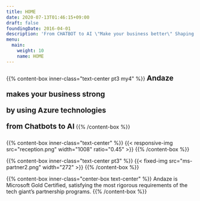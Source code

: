 ```yaml
---
title: HOME
date: 2020-07-13T01:46:15+09:00
draft: false
foundingDate: 2016-04-01
description: 'From CHATBOT to AI \"Make your business better\" Shaping it with our technology'
menu:
  main:
    weight: 10
    name: HOME
---
```


{{% content-box inner-class="text-center pt3 my4" %}}
<b STYLE="font-size: 1.2rem; line-height:2.7rem">
Andaze makes your business strong</br>
by using Azure technologies</br>
from Chatbots to AI</b>
{{% /content-box %}}

{{% content-box inner-class="text-center" %}}
{{< responsive-img src="reception.png" width="1008" ratio="0.45" >}}
{{% /content-box %}}

{{% content-box inner-class="text-center pt3" %}}
{{< fixed-img  src="ms-partner2.png" width="272" >}}
{{% /content-box %}}

{{% content-box inner-class="center-box text-center" %}}
Andaze is Microsoft Gold Certified, satisfying the most rigorous requirements of the tech giant’s partnership programs.
{{% /content-box %}}